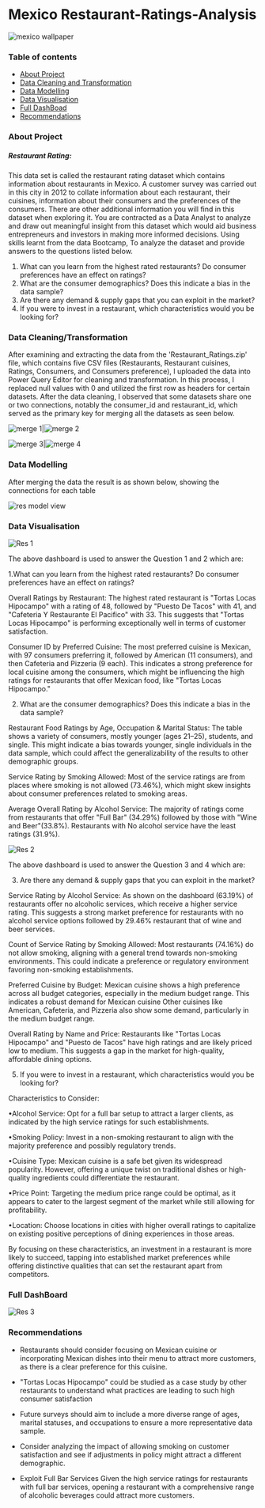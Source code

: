 # Mexico Restaurant-Ratings-Analysis

![mexico wallpaper](https://github.com/confilovydovy/Restaurant-Ratings-Analysis/assets/7013375/652b194f-8f25-4007-b933-d38393b720e1)

### Table of contents

- [About Project](#about-project)
- [Data Cleaning and Transformation](#data-cleaning-and-transformation)
- [Data Modelling](#data-modelling)
- [Data Visualisation](#data-visualisation)
- [Full DashBoad](#full-dashboard)
- [Recommendations](#recommedations)
  
### About Project 
##### Restaurant Rating:

This data set is called the restaurant rating dataset which contains information about restaurants in Mexico. A customer survey was carried out in this city in 2012 to collate information about each restaurant, their cuisines, information about their consumers and the preferences of the consumers. There are other additional information you will find in this dataset when exploring it. You are contracted as a Data Analyst to analyze and draw out meaningful insight from this dataset which would aid business entrepreneurs and investors in making more informed decisions. Using skills learnt from the data Bootcamp, To analyze the dataset and provide answers to the questions listed below. 

1. What can you learn from the highest rated restaurants? Do consumer preferences have an effect on ratings?
2.  What are the consumer demographics? Does this indicate a bias in the data sample? 
3.   Are there any demand & supply gaps that you can exploit in the market?
4.   If you were to invest in a restaurant, which characteristics would you be looking for?

### Data Cleaning/Transformation

After examining and extracting the data from the 'Restaurant_Ratings.zip' file, which contains five CSV files (Restaurants, Restaurant cuisines, Ratings, Consumers, and Consumers preference), I uploaded the data into Power Query Editor for cleaning and transformation. In this process, I replaced null values with 0 and utilized the first row as headers for certain datasets. After the data cleaning, I observed that some datasets share one or two connections, notably the consumer_id and restaurant_id, which served as the primary key for merging all the datasets as seen below.

![merge 1](https://github.com/confilovydovy/Restaurant-Ratings-Analysis/assets/7013375/06da7489-5503-4314-9a60-c4fa9fe61d15)|![merge 2](https://github.com/confilovydovy/Restaurant-Ratings-Analysis/assets/7013375/288d7b6b-dc15-4a9d-bf84-d07e0c6417a1)

![merge 3](https://github.com/confilovydovy/Restaurant-Ratings-Analysis/assets/7013375/ce6ea31e-309b-471f-94e9-1ad433073e18)|![merge 4](https://github.com/confilovydovy/Restaurant-Ratings-Analysis/assets/7013375/99c660b0-301a-4b39-b868-7829c45c9de8)

### Data Modelling
After merging the data the result is as shown below, showing the connections for each table

![res model view](https://github.com/confilovydovy/Restaurant-Ratings-Analysis/assets/7013375/71ae4e43-98e5-4d1f-b729-53dba3c350a9)


### Data Visualisation

![Res 1](https://github.com/confilovydovy/Restaurant-Ratings-Analysis/assets/7013375/802ded6c-2cdc-4eb5-97df-3f8acd19c8b4)


The above dashboard is used to answer the Question 1 and 2 which are:

1.What can you learn from the highest rated restaurants? Do consumer preferences have an effect on ratings?

Overall Ratings by Restaurant: The highest rated restaurant is "Tortas Locas Hipocampo" with a rating of 48, followed by "Puesto De Tacos" with 41, and "Cafeteria Y Restaurante El Pacifico" with 33. This suggests that "Tortas Locas Hipocampo" is performing exceptionally well in terms of customer satisfaction.

Consumer ID by Preferred Cuisine: The most preferred cuisine is Mexican, with 97 consumers preferring it, followed by American (11 consumers), and then Cafeteria and Pizzeria (9 each). This indicates a strong preference for local cuisine among the consumers, which might be influencing the high ratings for restaurants that offer Mexican food, like "Tortas Locas Hipocampo."

2. What are the consumer demographics? Does this indicate a bias in the data sample?
   
Restaurant Food Ratings by Age, Occupation & Marital Status: The table shows a variety of consumers, mostly younger (ages 21–25), students, and single. This might indicate a bias towards younger, single individuals in the data sample, which could affect the generalizability of the results to other demographic groups.

Service Rating by Smoking Allowed: Most of the service ratings are from places where smoking is not allowed (73.46%), which might skew insights about consumer preferences related to smoking areas.

Average Overall Rating by Alcohol Service: The majority of ratings come from restaurants that offer "Full Bar" (34.29%) followed by those with "Wine and Beer"(33.8%). Restaurants with No alcohol service have the least ratings (31.9%).

![Res 2](https://github.com/confilovydovy/Restaurant-Ratings-Analysis/assets/7013375/22d0f613-c531-4817-825f-e974228d43f5)


The above dashboard is used to answer the Question 3 and 4 which are:

3. Are there any demand & supply gaps that you can exploit in the market?
   
Service Rating by Alcohol Service: As shown on the dashboard (63.19%) of restaurants offer no alcoholic services, which receive a higher service rating. This suggests a strong market preference for restaurants with no alcohol service options followed by 29.46% restaurant that of wine and beer services.

Count of Service Rating by Smoking Allowed: Most restaurants (74.16%) do not allow smoking, aligning with a general trend towards non-smoking environments. This could indicate a preference or regulatory environment favoring non-smoking establishments.

Preferred Cuisine by Budget: Mexican cuisine shows a high preference across all budget categories, especially in the medium budget range. This indicates a robust demand for Mexican cuisine Other cuisines like American, Cafeteria, and Pizzeria also show some demand, particularly in the medium budget range.

Overall Rating by Name and Price: Restaurants like "Tortas Locas Hipocampo" and "Puesto de Tacos" have high ratings and are likely priced low to medium. This suggests a gap in the market for high-quality, affordable dining options.

5. If you were to invest in a restaurant, which characteristics would you be looking for?
   
Characteristics to Consider:

•Alcohol Service: Opt for a full bar setup to attract a larger clients, as indicated by the high service ratings for such establishments.

•Smoking Policy: Invest in a non-smoking restaurant to align with the majority preference and possibly regulatory trends.

•Cuisine Type: Mexican cuisine is a safe bet given its widespread popularity. However, offering a unique twist on traditional dishes or high-quality ingredients could differentiate the restaurant.

•Price Point: Targeting the medium price range could be optimal, as it appears to cater to the largest segment of the market while still allowing for profitability.

•Location: Choose locations in cities with higher overall ratings to capitalize on existing positive perceptions of dining experiences in those areas.

By focusing on these characteristics, an investment in a restaurant is more likely to succeed, tapping into established market preferences while offering distinctive qualities that can set the restaurant apart from competitors.

### Full DashBoard

![Res 3](https://github.com/confilovydovy/Restaurant-Ratings-Analysis/assets/7013375/e9d1aead-2313-4f01-bec3-19f0e4f8c9ac)


### Recommendations

- Restaurants should consider focusing on Mexican cuisine or incorporating Mexican dishes into their menu to attract more customers, as there is a clear preference for this cuisine.

- "Tortas Locas Hipocampo" could be studied as a case study by other restaurants to understand what practices are leading to such high consumer satisfaction

- Future surveys should aim to include a more diverse range of ages, marital statuses, and occupations to ensure a more representative data sample.

- Consider analyzing the impact of allowing smoking on customer satisfaction and see if adjustments in policy might attract a different demographic.

- Exploit Full Bar Services Given the high service ratings for restaurants with full bar services, opening a restaurant with a comprehensive range of alcoholic beverages could attract more customers.
